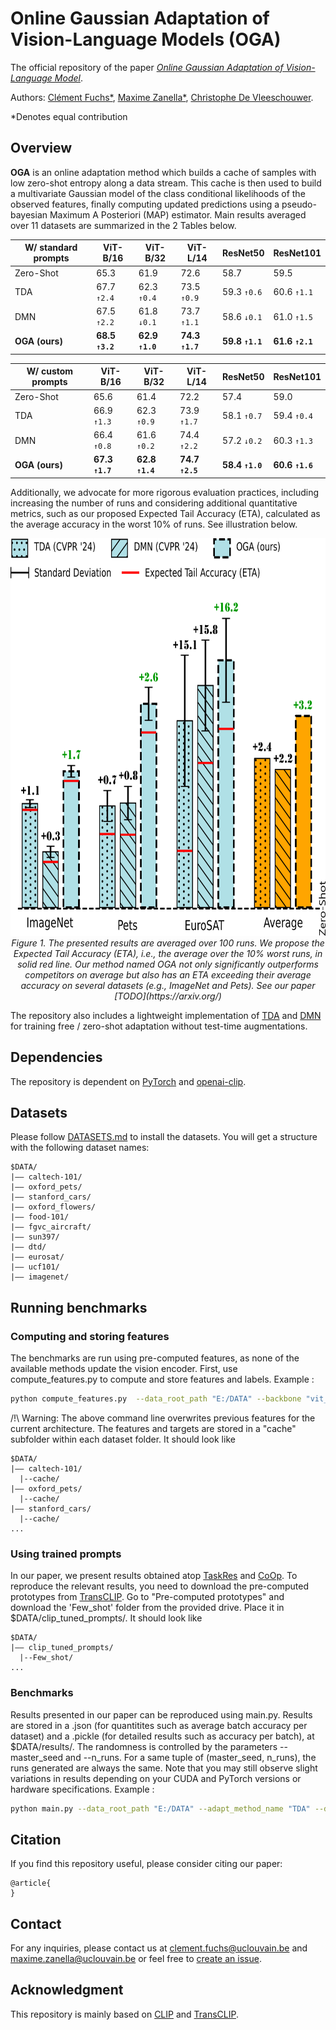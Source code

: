 # Online Gaussian Adaptation of Vision-Language Models (OGA)
The official repository of the paper [*Online Gaussian Adaptation of Vision-Language Model*]().

Authors:
[Clément Fuchs*](https://scholar.google.com/citations?user=ZXWUJ4QAAAAJ&hl=fr&oi=ao),
[Maxime Zanella*](https://scholar.google.com/citations?user=FIoE9YIAAAAJ&hl=fr&oi=ao),
[Christophe De Vleeschouwer](https://scholar.google.com/citations?user=xb3Zc3cAAAAJ&hl=fr&oi=ao).

*Denotes equal contribution

## Overview

**OGA** is an online adaptation method which builds a cache of samples with low zero-shot entropy along a data stream. This cache is then used to build a multivariate Gaussian model of the class conditional likelihoods of the observed features, finally computing updated predictions using a pseudo-bayesian Maximum A Posteriori (MAP) estimator. Main results averaged over 11 datasets are summarized in the 2 Tables below.

| W/ standard prompts         | **ViT-B/16** | **ViT-B/32** | **ViT-L/14** | **ResNet50** | **ResNet101** |
|----------------------|--------------|--------------|--------------|--------------|---------------|
| Zero-Shot       | 65.3         | 61.9         | 72.6         | 58.7         | 59.5          |
| TDA             | 67.7 `↑2.4`  | 62.3 `↑0.4`  | 73.5 `↑0.9`  | 59.3 `↑0.6`  | 60.6 `↑1.1`   |
| DMN             | 67.5 `↑2.2`  | 61.8 `↓0.1`  | 73.7 `↑1.1`  | 58.6 `↓0.1`  | 61.0 `↑1.5`   |
| **OGA (ours)**      | **68.5 `↑3.2`**  | **62.9 `↑1.0`**  | **74.3 `↑1.7`**  | **59.8 `↑1.1`**  | **61.6 `↑2.1`**   |


| W/ custom prompts          | **ViT-B/16** | **ViT-B/32** | **ViT-L/14** | **ResNet50** | **ResNet101** |
|----------------------|--------------|--------------|--------------|--------------|---------------|
| Zero-Shot       | 65.6         | 61.4         | 72.2         | 57.4         | 59.0          |
| TDA             | 66.9 `↑1.3`  | 62.3 `↑0.9`  | 73.9 `↑1.7`  | 58.1 `↑0.7`  | 59.4 `↑0.4`   |
| DMN             | 66.4 `↑0.8`  | 61.6 `↑0.2`  | 74.4 `↑2.2`  | 57.2 `↓0.2`  | 60.3 `↑1.3`   |
| **OGA (ours)**      | **67.3 `↑1.7`**  | **62.8 `↑1.4`**  | **74.7 `↑2.5`**  | **58.4 `↑1.0`**  | **60.6 `↑1.6`**   |

Additionally, we advocate for more rigorous evaluation practices, including increasing the number of runs and considering additional quantitative metrics, such as our proposed Expected Tail Accuracy (ETA), calculated as the average accuracy in the worst 10% of runs. See illustration below.

<p align="center">
  <img src="images/abstract_barplot_github_version.png" alt="Bar plot" width="700" height="636">
  <br>
  <em>Figure 1. The presented results are averaged over 100 runs. We propose the Expected Tail Accuracy (ETA), i.e., the average over the 10% worst runs, in solid red line. Our method named OGA not only significantly outperforms competitors on average but also has an ETA exceeding their average accuracy on several datasets (e.g., ImageNet and Pets). See our paper [TODO](https://arxiv.org/)</em>
</p>

The repository also includes a lightweight implementation of [TDA](https://openaccess.thecvf.com/content/CVPR2024/html/Karmanov_Efficient_Test-Time_Adaptation_of_Vision-Language_Models_CVPR_2024_paper.html) and [DMN](https://openaccess.thecvf.com/content/CVPR2024/html/Zhang_Dual_Memory_Networks_A_Versatile_Adaptation_Approach_for_Vision-Language_Models_CVPR_2024_paper.html) for training free / zero-shot adaptation without test-time augmentations.


## Dependencies
The repository is dependent on [PyTorch](https://pytorch.org/) and [openai-clip](https://pypi.org/project/openai-clip/).
## Datasets
Please follow [DATASETS.md](DATASETS.md) to install the datasets.
You will get a structure with the following dataset names:
```
$DATA/
|–– caltech-101/
|–– oxford_pets/
|–– stanford_cars/
|–– oxford_flowers/
|–– food-101/
|–– fgvc_aircraft/
|–– sun397/
|–– dtd/
|–– eurosat/
|–– ucf101/
|–– imagenet/
```
## Running benchmarks
### Computing and storing features
The benchmarks are run using pre-computed features, as none of the available methods update the vision encoder. 
First, use compute_features.py to compute and store features and labels.
Example : 
```bash
python compute_features.py  --data_root_path "E:/DATA" --backbone "vit_b16" --datasets 'sun397' 'imagenet' 'fgvc_aircraft' 'eurosat' 'food101' 'caltech101' 'oxford_pets' 'oxford_flowers' 'stanford_cars' 'dtd' 'ucf101'
```
/!\ Warning: The above command line overwrites previous features for the current architecture.
The features and targets are stored in a "cache" subfolder within each dataset folder. It should look like
```
$DATA/
|–– caltech-101/
  |--cache/
|–– oxford_pets/
  |--cache/
|–– stanford_cars/
  |--cache/
...
```
### Using trained prompts
In our paper, we present results obtained atop [TaskRes](https://openaccess.thecvf.com/content/CVPR2023/html/Yu_Task_Residual_for_Tuning_Vision-Language_Models_CVPR_2023_paper.html) and [CoOp](https://link.springer.com/article/10.1007/s11263-022-01653-1). To reproduce the relevant results, you need to download the pre-computed prototypes from [TransCLIP](https://github.com/MaxZanella/transduction-for-vlms). Go to "Pre-computed prototypes" and download the 'Few_shot' folder from the provided drive. Place it in $DATA/clip_tuned_prompts/.
It should look like
```
$DATA/
|–– clip_tuned_prompts/
  |--Few_shot/
...
```

### Benchmarks
Results presented in our paper can be reproduced using main.py. Results are stored in a .json (for quantitites such as average batch accuracy per dataset) and a .pickle (for detailed results such as accuracy per batch), at $DATA/results/.
The randomness is controlled by the parameters --master_seed and --n_runs. For a same tuple of (master_seed, n_runs), the runs generated are always the same. Note that you may still observe slight variations in results depending on your CUDA and PyTorch versions or hardware specifications.
Example :
```bash  
python main.py --data_root_path "E:/DATA" --adapt_method_name "TDA" --datasets 'sun397' 'imagenet' 'fgvc_aircraft' 'eurosat' 'food101' 'caltech101' 'oxford_pets' 'oxford_flowers' 'stanford_cars' 'dtd' 'ucf101'
```

## Citation

If you find this repository useful, please consider citing our paper:
```
@article{
}
```

## Contact

For any inquiries, please contact us at [clement.fuchs@uclouvain.be](mailto:clement.fuchs@uclouvain.be) and  [maxime.zanella@uclouvain.be](mailto:maxime.zanella@uclouvain.be) or feel free to [create an issue](https://github.com/cfuchs2023/OGA/issues).

## Acknowledgment
This repository is mainly based on [CLIP](https://github.com/openai/CLIP) and [TransCLIP](https://github.com/MaxZanella/transduction-for-vlms). 

